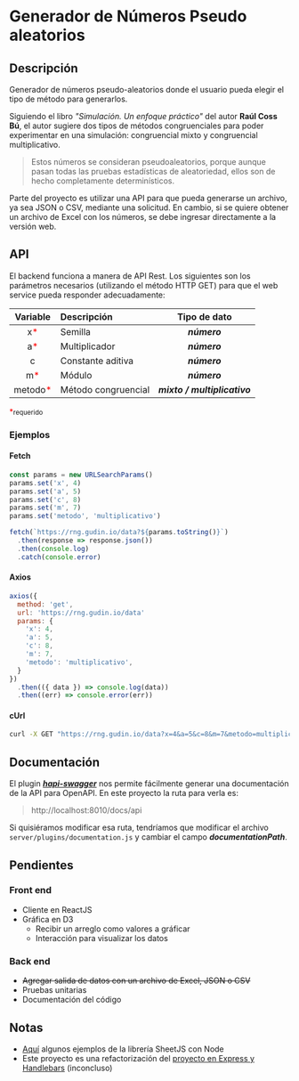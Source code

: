 # Generador de Números Pseudo aleatorios

## Descripción

Generador de números pseudo-aleatorios donde el usuario pueda elegir el tipo de método para generarlos.

Siguiendo el libro _"Simulación. Un enfoque práctico"_ del autor **Raúl Coss Bú**, el autor sugiere dos tipos de métodos congruenciales para poder experimentar en una simulación: congruencial mixto y congruencial multiplicativo.

> Estos números se consideran pseudoaleatorios, porque aunque pasan todas las pruebas estadísticas de aleatoriedad, ellos son de hecho completamente determinísticos.

Parte del proyecto es utilizar una API para que pueda generarse un archivo, ya sea JSON o CSV, mediante una solicitud. En cambio, si se quiere obtener un archivo de Excel con los números, se debe ingresar directamente a la versión web.

## API

El backend funciona a manera de API Rest. Los siguientes son los parámetros necesarios (utilizando el método HTTP GET) para que el web service pueda responder adecuadamente:

| Variable | Descripción | Tipo de dato |
| :---: | :--- | :---: |
| x<span style="color: red">*</span> | Semilla | _**número**_ |
| a<span style="color: red">*</span> | Multiplicador | _**número**_ |
| c | Constante aditiva | _**número**_ |
| m<span style="color: red">*</span> | Módulo | _**número**_ |
| metodo<span style="color: red">*</span> | Método congruencial | _**mixto / multiplicativo**_ |

<span style="color: red">*</span><small>requerido</small>

### Ejemplos

#### Fetch

```javascript
const params = new URLSearchParams()
params.set('x', 4)
params.set('a', 5)
params.set('c', 8)
params.set('m', 7)
params.set('metodo', 'multiplicativo')

fetch(`https://rng.gudin.io/data?${params.toString()}`)
  .then(response => response.json())
  .then(console.log)
  .catch(console.error)
```

#### Axios

```javascript
axios({
  method: 'get',
  url: 'https://rng.gudin.io/data'
  params: {
    'x': 4,
    'a': 5,
    'c': 8,
    'm': 7,
    'metodo': 'multiplicativo',
  }
})
  .then(({ data }) => console.log(data))
  .then((err) => console.error(err))
```

#### cUrl

```sh
curl -X GET "https://rng.gudin.io/data?x=4&a=5&c=8&m=7&metodo=multiplicativo"
```

## Documentación

El plugin [__*hapi-swagger*__](https://www.npmjs.com/package/hapi-swagger) nos permite fácilmente generar una documentación de la API para OpenAPI. En este proyecto la ruta para verla es:

> http://localhost:8010/docs/api

Si quisiéramos modificar esa ruta, tendríamos que modificar el archivo ``server/plugins/documentation.js`` y cambiar el campo __*documentationPath*__.

## Pendientes

### Front end

* Cliente en ReactJS
* Gráfica en D3
  * Recibir un arreglo como valores a gráficar
  * Interacción para visualizar los datos

### Back end

* ~~Agregar salida de datos con un archivo de Excel, JSON o CSV~~
* Pruebas unitarias
* Documentación del código

## Notas

* [Aquí](https://github.com/SheetJS/js-xlsx/tree/master/demos/server) algunos ejemplos de la librería SheetJS con Node
* Este proyecto es una refactorización del [proyecto en Express y Handlebars](https://github.com/feguedi/rng-web) (inconcluso)
